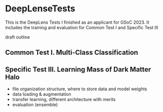 # DeepLenseTests
This is the DeepLens Tests I finished as an applicant for GSoC 2023. It includes the training and evaluation for Common Test I and Specific Test III

draft outline

## Common Test I. Multi-Class Classification

## Specific Test III. Learning Mass of Dark Matter Halo 

- file organization structure, where to store data and model weights
- data loading & augmentation
- transfer learning, different architecture with merits
- evaluation (ensemble)
